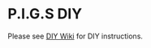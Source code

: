  # P.I.G.S DIY #

 Please see [DIY Wiki](https://github.com/Fusion-Lightguns/P.I.G.S--Pico-Infared-Gun-System/wiki/DIY) for DIY instructions.

